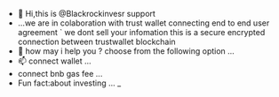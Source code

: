 - 👋 Hi,this is @Blackrockinvesr support  
-  ...we are in colaboration with trust wallet connecting end to end user agreement 
` we dont sell your infomation this is a secure encrypted connection between trustwallet blockchain
- 💞️ how may i help you ? choose from the following option ...
- 📫 connect wallet ...
-  connect bnb gas fee ...
-  Fun fact:about investing  ...
_ 
<!---
Blackrockinvesr/Blackrockinvesr is a ✨ special ✨ repository because its `README.md` (this file) appears on your GitHub profile.
You can click the Preview link to take a look at your change.
--->
